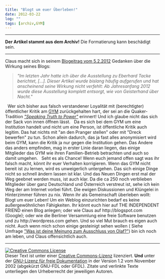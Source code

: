 ```yaml
---
title: "Blogt um euer Überleben!"
date: 2012-03-22
log: ""
tags: [archiv,GYM]
---
```

<hr><b>Der Artikel stammt aus dem Archiv!</b> Die Formatierung kann beschädigt sein.<hr>
Claus macht sich in seinem <a href="http://quaekernachrichten.blogspot.com/2012/02/eberhard-tacke-geht-charlotte-pauly.html">Blogeitrag vom 5.2.2012</a> Gedanken &uuml;ber die Wirkung seines Blogs:
<blockquote> <i>&quot;Im letzten Jahr hatte ich &uuml;ber die Ausstellung zu Eberhard Tacke berichtet,  [...]. Dieser Artikel wurde bislang h&auml;ufig aufgerufen und hat anscheinend seine Wirkung nicht verfehlt: Ab Jahresanfang 2012 wurde diese Ausstellung komplett entsorgt, wie von Geisterhand &uuml;ber Nacht.&quot;</i>  </blockquote>
&nbsp;
Wer sich bisher aus falsch verstandener Loyalit&auml;t mit (berechtigter) &ouml;ffentlicher Kritik am <a href="http://de.wikipedia.org/wiki/Glossar_Qu%C3%A4kertum#GYM">GYM</a> zur&uuml;ckgehalten hart, der sei an die Quaker-Tradition <i><a href="http://de.wikipedia.org/wiki/Glossar_Qu&auml;kertum#Speaking_Truth_to_Power">&quot;Speaking Truth to Power&quot;</a></i> erinnert! Und ich glaube nicht das sich der Sack von innen &ouml;ffnen l&auml;sst. 
<!--break-->
&nbsp;
Da es sich bei dem GYM um eine Institution handelt und nicht um eine Person, ist &ouml;ffentliche Kritik auch legitim. Das hat nichts mit &quot;an den Pranger stellen&quot; oder mit &quot;Dreck bewerfen&quot; zu tun. Schon allein dadurch, das ja fast alles anonymisiert wird beim GYM, kann die Kritik ja nur gegen die Institution gehen. Das Andere das anders empfinden, mag in erster Linie daran liegen, das einige Mitglieder das GYM wie ihren Familien-Betrieb betrachten und auch so damit umgehen.
&nbsp;
Seht es als Chance! Wenn euch jemand offen sagt was ihr falsch macht, k&ouml;nnt ihr euer Verhalten korrigieren. Wenn das GYM nicht bereit ist zu lernen, wird es unweigerlich untergehen. Das sich einige Dinge nicht so schnell &auml;ndern lassen ist klar. Und das Neuen Dingen erst mal der Weg geebnet werden muss, ist auch klar. Da die ca 250 noch verblieben Mitglieder &uuml;ber ganz Deutschland und &Ouml;sterreich verstreut ist, sehe ich kein Weg der am Internet vorbei f&uuml;hrt. Die ewigen Diskussionen und Kl&uuml;ngelei in Hinterzimmer f&uuml;hren zu nix. Wenn ihr als Gemeinschaft &uuml;berleben wollt: Blogt um euer Leben!
Um ein Weblog einzurichten bedarf es keine au&szlig;ergew&ouml;hnlichen F&auml;higkeiten. Ihr k&ouml;nnt euch hier auf THE INDEPENDENT FRIEND einen Blog anlegen; oder wie Claus auf http://blogspot.com (Google); oder wie die Berliner Versammlung eine freie Software benutzen und zu http://wordpress.com gehen. Und so viel Mut brauch es eigen auch nicht. Auch wenn mich schon einige gesteinigt sehen wollen ( Siehe Umfrage <a href="http://www.the-independent-friend.de/?q=node/765/results">&quot;Was ist deine Meinung zum Ausschluss von Olaf?&quot;</a>) bin ich noch am leben, und Claus offensichtlich auch.
<hr />
<a rel="license" href="http://creativecommons.org/licenses/by-sa/3.0/de/"><img alt="Creative Commons License" style="border-width: 0pt;" src="http://i.creativecommons.org/l/by-sa/3.0/de/88x31.png" /></a><br />
Dieser <span xmlns:dc="http://purl.org/dc/elements/1.1/" href="http://purl.org/dc/dcmitype/Text" rel="dc:type">Text</span> ist unter einer <a rel="license" href="http://creativecommons.org/licenses/by-sa/3.0/de/">Creative Commons-Lizenz</a> lizenziert. <b>Und</b> unter der <a href="http://de.wikipedia.org/wiki/GFDL">GNU-Lizenz f&uuml;r freie Dokumentation</a> in der Version 1.2 vom November 2002 (abgek&uuml;rzt GNU-FDL oder GFDL). Zitate und verlinkte Texte unterliegen den Urheberrecht der jeweiligen Autoren.
